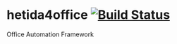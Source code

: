 # hetida4office [![Build Status](https://travis-ci.org/zbennis/hetida4office.svg?branch=master)](https://travis-ci.org/zbennis/hetida4office)
Office Automation Framework
